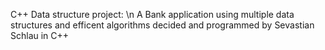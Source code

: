 C++ Data structure project: \n
A Bank application using multiple data structures and efficent algorithms
decided and programmed by Sevastian Schlau in C++
